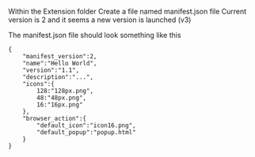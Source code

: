 Within the Extension folder
Create a file named manifest.json file
Current version is 2 and it seems a new version is launched (v3)

The manifest.json file should look something like this
```
{
    "manifest_version":2,
    "name":"Hello World",
    "version":"1.1",
    "description":"...",
    "icons":{
        128:"128px.png",
        48:"48px.png",
        16:"16px.png"
    },
    "browser_action":{
        "default_icon":"icon16.png",
        "default_popup":"popup.html"
    }
}
```